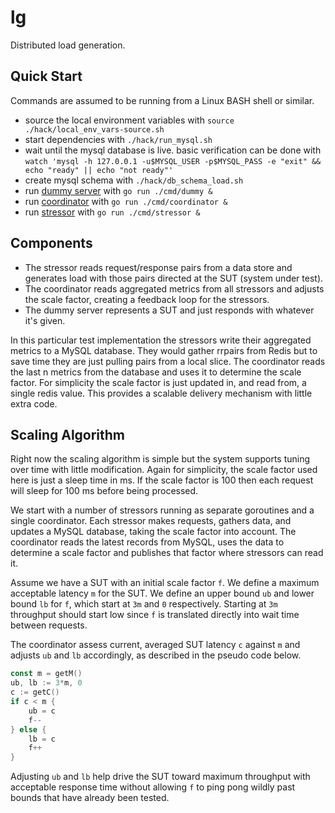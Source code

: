 # lg

Distributed load generation.

## Quick Start

Commands are assumed to be running from a Linux BASH shell or similar.

- source the local environment variables with `source ./hack/local_env_vars-source.sh`
- start dependencies with `./hack/run_mysql.sh`
- wait until the mysql database is live. basic verification can be done with `watch 'mysql -h 127.0.0.1 -u$MYSQL_USER -p$MYSQL_PASS -e "exit" && echo "ready" || echo "not ready"'`
- create mysql schema with `./hack/db_schema_load.sh`
- run [dummy server](./cmd/dummy) with `go run ./cmd/dummy &`
- run [coordinator](./cmd/coordinator) with `go run ./cmd/coordinator &`
- run [stressor](./cmd/stressor) with `go run ./cmd/stressor &`

## Components

- The stressor reads request/response pairs from a data store and generates load with those pairs directed at the SUT (system under test).
- The coordinator reads aggregated metrics from all stressors and adjusts the scale factor, creating a feedback loop for the stressors.
- The dummy server represents a SUT and just responds with whatever it's given.

In this particular test implementation the stressors write their aggregated metrics to a MySQL database. They would gather rrpairs from Redis but to save time they are just pulling pairs from a local slice. The coordinator reads the last n metrics from the database and uses it to determine the scale factor.  For simplicity the scale factor is just updated in, and read from, a single redis value.  This provides a scalable delivery mechanism with little extra code.

## Scaling Algorithm

Right now the scaling algorithm is simple but the system supports tuning over time with little modification.  Again for simplicity, the scale factor used here is just a sleep time in ms.  If the scale factor is 100 then each request will sleep for 100 ms before being processed.

We start with a number of stressors running as separate goroutines and a single coordinator. Each stressor makes requests, gathers data, and updates a MySQL database, taking the scale factor into account.  The coordinator reads the latest records from MySQL, uses the data to determine a scale factor and publishes that factor where stressors can read it.

Assume we have a SUT with an initial scale factor `f`.  We define a maximum acceptable latency `m` for the SUT.  We define an upper bound `ub` and lower bound `lb` for `f`, which start at `3m` and `0` respectively.  Starting at `3m` throughput should start low since `f` is translated directly into wait time between requests.

The coordinator assess current, averaged SUT latency `c` against `m` and adjusts `ub` and `lb` accordingly, as described in the pseudo code below.

```go
const m = getM()
ub, lb := 3*m, 0
c := getC()
if c < m {
    ub = c
    f--
} else {
    lb = c
    f++
}
```

Adjusting `ub` and `lb` help drive the SUT toward maximum throughput with acceptable response time without allowing `f` to ping pong wildly past bounds that have already been tested.
